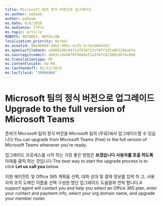 ```yaml
---
title: Microsoft 팀의 정식 버전으로 업그레이드
ms.author: pebaum
author: pebaum
ms.date: 6/6/2018
ms.audience: ITPro
ms.topic: article
ROBOTS: NOINDEX, NOFOLLOW
localization_priority: Normal
ms.assetid: 86e9b860-d4b2-495c-a135-5c7ecb8e6192
ms.openlocfilehash: a48883d8c6471d7830723cf0ff3d2a063246aefe
ms.sourcegitcommit: dd43cc0a9470f98b8ef2a3787c823801d674c666
ms.translationtype: MT
ms.contentlocale: ko-KR
ms.lasthandoff: 02/12/2019
ms.locfileid: "29904866"
---
```

# <a name="upgrade-to-the-full-version-of-microsoft-teams"></a><span data-ttu-id="a26c4-102">Microsoft 팀의 정식 버전으로 업그레이드</span><span class="sxs-lookup"><span data-stu-id="a26c4-102">Upgrade to the full version of Microsoft Teams</span></span>

<span data-ttu-id="a26c4-103">준비가 Microsoft 팀의 정식 버전을 Microsoft 팀의 (무료)에서 업그레이드할 수 있습니다.</span><span class="sxs-lookup"><span data-stu-id="a26c4-103">You can upgrade from Microsoft Teams (free) to the full version of Microsoft Teams whenever you're ready.</span></span>
  
<span data-ttu-id="a26c4-104">업그레이드 프로세스를 시작 하는 가장 좋은 방법은 **보겠습니다 사용자를 호출 하도록** 아래를 클릭 하는 것입니다.</span><span class="sxs-lookup"><span data-stu-id="a26c4-104">The best way to start the upgrade process is to click **Let us call you** below.</span></span> 
  
<span data-ttu-id="a26c4-105">지원 에이전트 및 Office 365 계획을 선택, 대화 상대 및 결제 정보를 입력 하 고, 사용자의 조직 도메인 이름을 선택 구성원 명단 업그레이드 도움말와 연락 합니다.</span><span class="sxs-lookup"><span data-stu-id="a26c4-105">A support agent will contact you and help you select an Office 365 plan, enter your contact and payment info, select your org domain name, and upgrade your member roster.</span></span>
  

